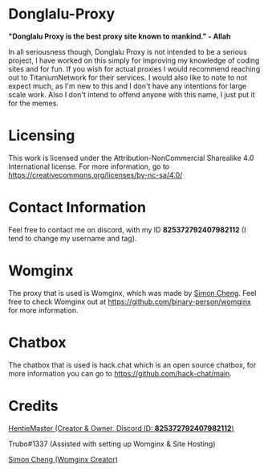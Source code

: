 # **Donglalu-Proxy**

**"Donglalu Proxy is the best proxy site known to mankind." - Allah** 

In all seriousness though, Donglalu Proxy is not intended to be a serious project, I have worked on this simply for improving my knowledge of coding sites and for fun. If you wish for actual proxies I would recommend reaching out to TitaniumNetwork for their services. I would also like to note to not expect much, as I'm new to this and I don't have any intentions for large scale work. Also I don't intend to offend anyone with this name, I just put it for the memes.

# **Licensing**

This work is licensed under the Attribution-NonCommercial Sharealike 4.0 International license. For more information, go to https://creativecommons.org/licenses/by-nc-sa/4.0/

# **Contact Information**

Feel free to contact me on discord, with my ID **825372792407982112** (I tend to change my username and tag).

# **Womginx**

The proxy that is used is Womginx, which was made by <a href="https://github.com/binary-person">Simon Cheng</a>. Feel free to check Womginx out at https://github.com/binary-person/womginx for more information.

# **Chatbox**

The chatbox that is used is hack.chat which is an open source chatbox, for more information you can go to https://github.com/hack-chat/main.

# **Credits**

<a href="https://github.com/bananavey395">HentieMaster (Creator & Owner, Discord ID: **825372792407982112**)</a>

Trubo#1337 (Assisted with setting up Womginx & Site Hosting)

<a href="https://github.com/binary-person/">Simon Cheng (Womginx Creator)</a>

